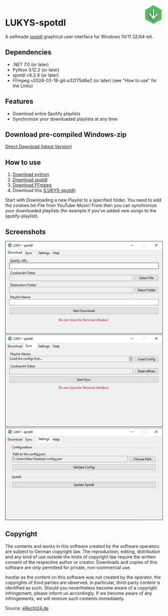 <img src="src/res/spotify.png" alt="Logo" title="spotdl" align="right" height="60" />

# LUKYS-spotdl
A selfmade [spotdl](https://github.com/spotDL/spotify-downloader) graphical user interface for Windows 10/11 32/64-bit.

## Dependencies
- .NET 7.0 (or later)
- Python 3.12.2 (or later)
- spotdl v4.2.4 (or later)
- FFmpeg v2024-03-18-git-a32f75d6e2 (or later)
(see "How to use" for the Links)

## Features
-  Download entire Spotify playlists
-  Synchronize your downloaded playlists at any time

## Download pre-compiled Windows-zip
[Direct Download (latest Version)](https://github.com/MonsterSchool/LUKYS-spotdl/releases/latest/download/pre-compiled-spotdl.zip)

## How to use
1. [Download python](https://www.python.org/downloads/)
2. [Download spotdl](https://github.com/spotDL/spotify-downloader)
3. [Download FFmpeg](https://windowsloop.com/install-ffmpeg-windows-10/)
4. Download this [(LUKYS-spotdl)](https://github.com/MonsterSchool/LUKYS-spotdl/releases/latest/download/pre-compiled-spotdl.zip)

Start with Downloading a new Playlist to a specified folder. You need to add the cookies.txt-File from YouTube-Music!
From then you can synchronize your downloaded playlists (for example if you've added new songs to the spotify-playlist).

## Screenshots
<img src="img/01.jpg">
<img src="img/02.jpg">
<img src="img/03.jpg">

## Copyright
The contents and works in this software created by the software operators are subject to German copyright law. The reproduction, editing, distribution and any kind of use outside the limits of copyright law require the written consent of the respective author or creator. Downloads and copies of this software are only permitted for private, non-commercial use.

Insofar as the content on this software was not created by the operator, the copyrights of third parties are observed. In particular, third-party content is identified as such. Should you nevertheless become aware of a copyright infringement, please inform us accordingly. If we become aware of any infringements, we will remove such contents immediately.

Source: [eRecht24.de](https://www.e-recht24.de/)
